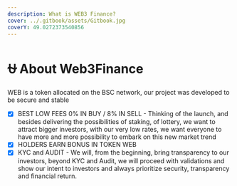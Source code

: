 ```yaml
---
description: What is WEB3 Finance?
cover: ../.gitbook/assets/Gitbook.jpg
coverY: 49.0272373540856
---
```


# ⛎ About Web3Finance

WEB is a token allocated on the BSC network, our project was developed to be secure and stable

* [x] BEST LOW FEES 0% IN BUY / 8% IN SELL - Thinking of the launch, and besides delivering the possibilities of staking, of lottery, we want to attract bigger investors, with our very low rates, we want everyone to have more and more possibility to embark on this new market trend
* [x] HOLDERS EARN BONUS IN TOKEN WEB
* [x] KYC and AUDIT - We will, from the beginning, bring transparency to our investors, beyond KYC and Audit, we will proceed with validations and show our intent to investors and always prioritize security, transparency and financial return.
